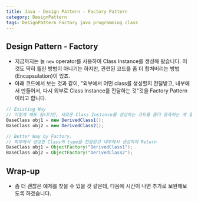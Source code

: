 ```yaml
---
title: Java - Design Pattern - Factory Pattern
category: DesignPattern
tags: DesignPattern Factory java programming class 
---
```


## Design Pattern - Factory

- 지금까지는 늘 `new` operator를 사용하여 Class Instance를 생성해 왔습니다. 이것도 딱히 틀린 방법이 아니기는 하지만, 관련된 코드를 좀 더 합쳐버리는 방법(Encapsulation)이 있죠.
- 아래 코드에서 보는 것과 같이, "외부에서 어떤 class를 생성할지 전달받고, 내부에서 만들어서, 다시 외부로 Class Instance를 전달하는 것"것을 Factory Pattern이라고 합니다.

```java
// Existing Way
// 이렇게 해도 됩니다만, 새로운 Class Instance를 생성하는 코드를 좀더 응축하는 게 좋겠습니다.
BaseClass obj1 = new DerivedClass1();
BaseClass obj2 = new DerivedClass2();

// Better Way by Factory.
// 외부에서 생성한 Class의 type을 전달받고 내부에서 생성하여 Return
BaseClass obj1 = ObjectFactory("DerivedClass1");
BaseClass obj2 = ObjectFactory("DerivedClass2");
```

## Wrap-up

- 좀 더 괜찮은 예제를 찾을 수 있을 것 같은데, 다음에 시간이 나면 추가로 보완해보도록 하겠습니다.
